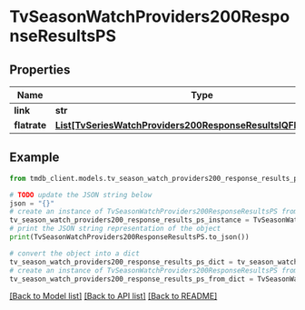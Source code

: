 # TvSeasonWatchProviders200ResponseResultsPS


## Properties

Name | Type | Description | Notes
------------ | ------------- | ------------- | -------------
**link** | **str** |  | [optional] 
**flatrate** | [**List[TvSeriesWatchProviders200ResponseResultsIQFlatrateInner]**](TvSeriesWatchProviders200ResponseResultsIQFlatrateInner.md) |  | [optional] 

## Example

```python
from tmdb_client.models.tv_season_watch_providers200_response_results_ps import TvSeasonWatchProviders200ResponseResultsPS

# TODO update the JSON string below
json = "{}"
# create an instance of TvSeasonWatchProviders200ResponseResultsPS from a JSON string
tv_season_watch_providers200_response_results_ps_instance = TvSeasonWatchProviders200ResponseResultsPS.from_json(json)
# print the JSON string representation of the object
print(TvSeasonWatchProviders200ResponseResultsPS.to_json())

# convert the object into a dict
tv_season_watch_providers200_response_results_ps_dict = tv_season_watch_providers200_response_results_ps_instance.to_dict()
# create an instance of TvSeasonWatchProviders200ResponseResultsPS from a dict
tv_season_watch_providers200_response_results_ps_from_dict = TvSeasonWatchProviders200ResponseResultsPS.from_dict(tv_season_watch_providers200_response_results_ps_dict)
```
[[Back to Model list]](../README.md#documentation-for-models) [[Back to API list]](../README.md#documentation-for-api-endpoints) [[Back to README]](../README.md)


